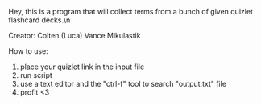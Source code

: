 Hey, this is a program that will collect terms from a bunch of given quizlet flashcard decks.\n

Creator: Colten (Luca) Vance Mikulastik

How to use:
1. place your quizlet link in the input file
2. run script
3. use a text editor and the "ctrl-f" tool to search "output.txt" file
4. profit <3

